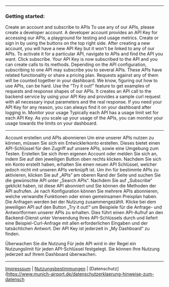 -----------------------------------------------------------------------------------------------------------------
### Getting started:

Create an account and subscribe to APIs
To use any of our APIs, please create a developer account. A developer account provides an API Key for accessing our APIs, a playground for testing and usage metrics. Create or sign in by using the buttons on the top right side.
After creating a new account, you will have a new API Key but it won't be linked to any of our APIs. To activate it for a particular API, navigate to APIs and find the API you want. Click subscribe. Your API Key is now subscribed to the API and you can create calls to its methods.
Depending on the API configuration, subscribing to one API may subscribe you to several APIs. These APIs have related functionality or share a pricing plan. Requests against any of them will be counted together in your dashboard.
We know, figuring out how to use APIs, can be hard. Use the “Try it out!” feature to get examples of requests and response shapes of our APIs. It creates an API call to the backend service by using your API Key and provides a sample curl request with all necessary input parameters and the real response.
If you need your API Key for any reason, you can always find it on your dashboard after logging in.
Monitor your usage
Typically each API has a usage limit set for each API Key. As you scale up your usage of the APIs, you can monitor your usage towards the limits on your dashboard.

-----------------------------------------------------------------------------------------------------------------

Account erstellen und APIs abonnieren
Um eine unserer APIs nutzen zu können, müssen Sie sich ein Entwicklerkonto erstellen. Dieses bietet einen API-Schlüssel für den Zugriff auf unsere APIs, sowie eine Umgebung zum Testen. Erstellen Sie sich ihren eigenen Account oder melden Sie sich an, indem Sie auf den jeweiligen Button oben rechts klicken.
Nachdem Sie sich ein Konto erstellt haben, erhalten Sie einen neuen API Schlüssel, welcher jedoch nicht mit unseren APIs verknüpft ist. Um ihn für bestimmte APIs zu aktivieren, klicken Sie auf „APIs“ am oberen Rand der Seite und suchen Sie die gewünschte API unter „Search APIs“. Nachdem Sie auf „Subscribe“ geklickt haben, ist diese API abonniert und Sie können die Methoden der API aufrufen.
Je nach Konfiguration können Sie mehrere APIs abonnieren, welche verwandte Funktionen oder einen gemeinsamen Preisplan haben. Die Anfragen werden bei der Nutzung zusammengezählt.
Klicke bei dem jeweiligen API auf den Button „Try it out!“ um Beispiele für die Anfrage- und Antwortformen unserer APIs zu erhalten. Dies führt einen API-Aufruf an den Backend-Dienst unter Verwendung Ihres API-Schlüssels durch und liefert eine Beispiel-Curl-Anfrage mit allen erforderlichen Eingaben und der tatsächlichen Antwort.
Der API Key ist jederzeit in „My Dashboard“ zu finden.

Überwachen Sie die Nutzung
Für jede API wird in der Regel ein Nutzungslimit für jeden API-Schlüssel festgelegt. Sie können Ihre Nutzung jederzeit auf Ihrem Dashboard überwachen.

-----------------------------------------------------------------------------------------------------------------

[Impresssum](https://www.munich-airport.de/impressum-375921)   |      [Nutzungsbestimmungen](https://www.munich-airport.de/nutzungsbestimmungen-783787)      |      [Datenschutz](https://www.munich-airport.de/datenschutzerklaerung-hinweise-zum-datensch
